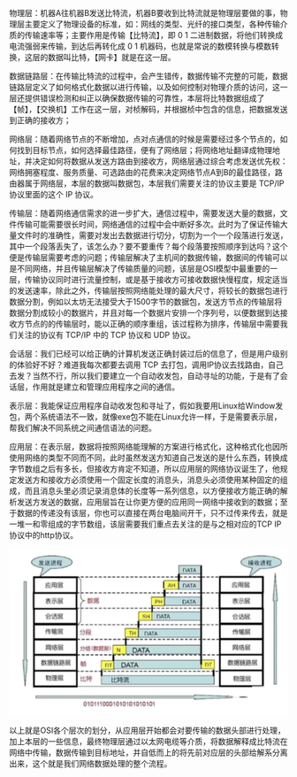 物理层：机器A往机器B发送比特流，机器B要收到比特流就是物理层要做的事，物理层主要定义了物理设备的标准，如：网线的类型、光纤的接口类型，各种传输介质的传输速率等；主要作用是传输【比特流】，即 0 1 二进制数据，将他们转换成电流强弱来传输，到达后再转化成 0 1 机器码，也就是常说的数模转换与模数转换，这层的数据叫比特，【网卡】就是在这一层。



数据链路层：在传输比特流的过程中，会产生错传，数据传输不完整的可能，数据链路层定义了如何格式化数据以进行传输，以及如何控制对物理介质的访问，这一层还提供错误检测和纠正以确保数据传输的可靠性，本层将比特数据组成了【帧】，【交换机】工作在这一层，对桢解码，并根据桢中包含的信息，把数据发送到正确的接收方；



网络层：随着网络节点的不断增加，点对点通信的时候是需要经过多个节点的，如何找到目标节点，如何选择最佳路径，便有了网络层；将网络地址翻译成物理地址，并决定如何将数据从发送方路由到接收方，网络层通过综合考虑发送优先权：网络拥塞程度、服务质量、可选路由的花费来决定网络节点A到B的最佳路径，路由器属于网络层，本层的数据叫数据包，本层我们需要关注的协议主要是 TCP/IP 协议里面的这个 IP 协议。



传输层：随着网络通信需求的进一步扩大，通信过程中，需要发送大量的数据，文件传输可能需要很长时间，网络通信的过程中会中断好多次。此时为了保证传输大量文件时的准确性，需要对发出去数据进行切分，切割为一个一个段落进行发送，其中一个段落丢失了，该怎么办？要不要重传？每个段落要按照顺序到达吗？这个便是传输层需要考虑的问题；传输层解决了主机间的数据传输，数据间的传输可以是不同网络，并且传输层解决了传输质量的问题，该层是OSI模型中最重要的一层，传输协议同时进行流量控制，或是基于接收方可接收数据快慢程度，规定适当的发送速率，除此之外，传输层按照网络能处理的最大尺寸，将较长的数据包进行数据分割，例如以太坊无法接受大于1500字节的数据包，发送方节点的传输层将数据分割成较小的数据片，并且对每一个数据片安排一个序列号，以便数据到达接收方节点的的传输层时，能以正确的顺序重组，该过程称为排序，传输层中需要我们关注的协议有 TCP/IP 中的 TCP 协议和 UDP 协议。



会话层：我们已经可以给正确的计算机发送正确封装过后的信息了，但是用户级别的体验好不好？难道我每次都要去调用 TCP 去打包，调用IP协议去找路由，自己去发？当然不行，所以我们要建立一个自动收发包，自动寻址的功能，于是有了会话层，作用就是建立和管理应用程序之间的通信。



表示层：我能保证应用程序自动收发包和寻址了，假如我要用Linux给Window发包，两个系统语法不一致，就像exe包不能在Linux允许一样，于是需要表示层，帮我们解决不同系统之间通信语法的问题。



应用层：在表示层，数据将按照网络能理解的方案进行格式化，这种格式化也因所使用网络的类型不同而不同，此时虽然发送方知道自己发送的是什么东西，转换成字节数组之后有多长，但接收方肯定不知道，所以应用层的网络协议诞生了，他规定发送方和接收方必须使用一个固定长度的消息头，消息头必须使用某种固定的组成，而且消息头里必须记录消息体的长度等一系列信息，以方便接收方能正确的解析发送方发送的数据，应用层旨在让你更方便的应用同一网络中接收到的数据；至于数据的传递没有该层，你也可以直接在两台电脑间开干，只不过传来传去，就是一堆一和零组成的字节数组，该层需要我们重点去关注的是与之相对应的TCP IP协议中的http协议。



![image-20220622203452270](../images/image-20220622203452270.png)



以上就是OSI各个层次的划分，从应用层开始都会对要传输的数据头部进行处理，加上本层的一些信息，最终物理层通过以太网电缆等介质，将数据解释成比特流在网络中传输，数据传输到目标地址，并自低而上的将先前对应层的头部给解系分离出来，这个就是我们网络数据处理的整个流程。